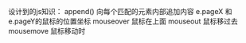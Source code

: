设计到的js知识：
	append()    向每个匹配的元素内部追加内容
	e.pageX 和 e.pageY的鼠标的位置坐标
	mouseover 鼠标在上面
	mouseout 鼠标移过去
	mousemove 鼠标移动时